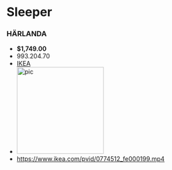 # **Sleeper**
### HÄRLANDA
- **$1,749.00**
- 993.204.70
- [IKEA](https://www.ikea.com/us/en/p/haerlanda-sleeper-sofa-with-chaise-ljungen-medium-gray-s99320470/)
- <img src="https://www.ikea.com/us/en/images/products/haerlanda-sleeper-sofa-with-chaise-ljungen-medium-gray__0622060_pe690272_s5.jpg" alt="pic" width="200">
- https://www.ikea.com/pvid/0774512_fe000199.mp4
